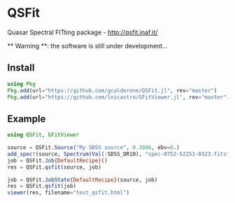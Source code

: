 # QSFit

Quasar Spectral FITting package - http://qsfit.inaf.it/

** Warning **: the software is still under development...


## Install
```julia
using Pkg
Pkg.add(url="https://github.com/gcalderone/QSFit.jl", rev="master")
Pkg.add(url="https://github.com/lnicastro/GFitViewer.jl", rev="master")
```

## Example
```julia
using QSFit, GFitViewer

source = QSFit.Source("My SDSS source", 0.3806, ebv=0.)
add_spec!(source, Spectrum(Val(:SDSS_DR10), "spec-0752-52251-0323.fits"))
job = QSFit.Job{DefaultRecipe}()
res = QSFit.qsfit(source, job)

job = QSFit.JobState{DefaultRecipe}(source, job)
res = QSFit.qsfit(job)
viewer(res, filename="test_qsfit.html")
```
